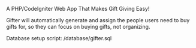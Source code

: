 A PHP/CodeIgniter Web App That Makes Gift Giving Easy!

Gifter will automatically generate and assign the people users need to buy gifts for, so they can focus on buying gifts, not organizing. 

Database setup script: /database/gifter.sql
